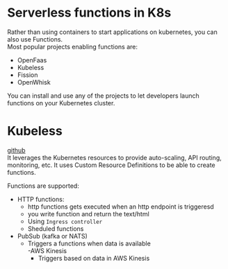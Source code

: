 # Serverless functions in K8s   

Rather than using containers to start applications on kubernetes, you can also use  Functions.  
Most popular projects enabling functions are:   
- OpenFaas  
- Kubeless  
- Fission   
- OpenWhisk 

You can install and use any of the projects to let developers launch functions on your Kubernetes cluster.  

# Kubeless  

[github](https://github.com/kubeless/kubeless)  
It leverages the Kubernetes resources to provide auto-scaling, API routing, monitoring, etc. It uses Custom Resource Definitions 
to be able to create functions. 

Functions are supported:    
- HTTP functions:   
  - http functions gets executed when an http endpoint is triggeresd    
  - you write function and return the text/html
  - Using `Ingress controller`  
  - Sheduled functions
- PubSub (kafka or NATS)    
    - Triggers a functions when data is available   
-AWS Kinesis    
      - Triggers based on data in AWS Kinesis

  